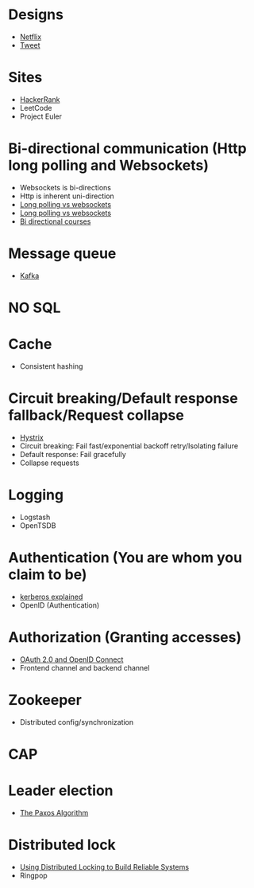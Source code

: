 # Designs

* [Netflix](https://www.youtube.com/watch?v=psQzyFfsUGU)
* [Tweet](https://www.youtube.com/watch?v=wYk0xPP_P_8)

# Sites
* [HackerRank](https://www.hackerrank.com)
* LeetCode
* Project Euler

# Bi-directional communication (Http long polling and Websockets)
* Websockets is bi-directions
* Http is inherent uni-direction
* [Long polling vs websockets](https://stackoverflow.com/questions/11077857/what-are-long-polling-websockets-server-sent-events-sse-and-comet)
* [Long polling vs websockets](https://stackoverflow.com/questions/12555043/my-understanding-of-http-polling-long-polling-http-streaming-and-websockets)
* [Bi directional courses](https://www.youtube.com/watch?v=RbQ9ZHzS6ag)

# Message queue
* [Kafka](https://www.youtube.com/watch?v=UEg40Te8pnE)

# NO SQL

# Cache
* Consistent hashing

# Circuit breaking/Default response fallback/Request collapse
* [Hystrix](https://www.youtube.com/watch?v=0S59yCszYgg)
* Circuit breaking: Fail fast/exponential backoff retry/Isolating failure
* Default response: Fail gracefully
* Collapse requests

# Logging
* Logstash
* OpenTSDB

# Authentication (You are whom you claim to be)
* [kerberos explained](https://www.youtube.com/watch?v=2WqZSZ5t0qk)
* OpenID (Authentication)

# Authorization (Granting accesses)
* [OAuth 2.0 and OpenID Connect](https://www.youtube.com/watch?v=996OiexHze0)
* Frontend channel and backend channel

# Zookeeper
* Distributed config/synchronization

# CAP

# Leader election
* [The Paxos Algorithm](https://www.youtube.com/watch?v=d7nAGI_NZPk)

# Distributed lock
* [Using Distributed Locking to Build Reliable Systems](https://www.youtube.com/watch?v=MDuagr729aU)
* Ringpop
